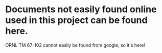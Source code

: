 # Documents not easily found online used in this project can be found here.

ORNL TM 67-102 cannot easily be found from google, so it's here!
